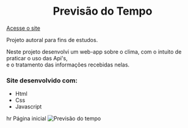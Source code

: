 <h1 align="center">Previsão do Tempo</h1>

[Acesse o site](https://lucasleitedosreis.github.io/previsao-tempo/ "Previsão do Tempo")

<p>Projeto autoral para fins de estudos.</p>
<p>Neste projeto desenvolvi um web-app sobre o clima, com o intuito de praticar o uso das Api's,<br> e o tratamento das informações recebidas nelas.</p>

<h3>Site desenvolvido com:</h3>

 <ul>
   <li>Html</li>
   <li>Css</li>
   <li>Javascript</li>
 </ul>
 
hr
Página inicial
![Previsão do tempo](https://user-images.githubusercontent.com/86244795/192402029-603f156e-48e4-4a06-ae1a-ae91c94832f8.png)
